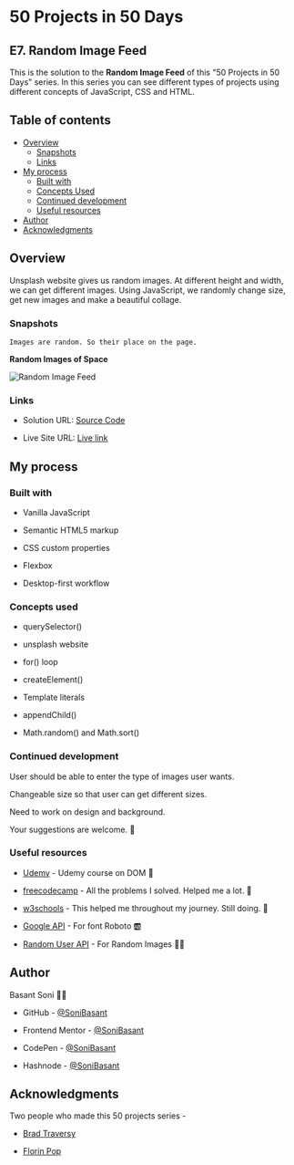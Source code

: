 # 50 Projects in 50 Days

## E7. Random Image Feed

This is the solution to the **Random Image Feed** of this "50 Projects in 50 Days" series. In this series you can see different types of projects using different concepts of JavaScript, CSS and HTML.

## Table of contents

- [Overview](#overview)
  - [Snapshots](#snapshots)
  - [Links](#links)
- [My process](#my-process)
  - [Built with](#built-with)
  - [Concepts Used](#concepts-used)
  - [Continued development](#continued-development)
  - [Useful resources](#useful-resources)
- [Author](#author)
- [Acknowledgments](#acknowledgments)

## Overview

Unsplash website gives us random images. At different height and width, we can get different images. Using JavaScript, we randomly change size, get new images and make a beautiful collage.

### Snapshots

`Images are random. So their place on the page.`

**Random Images of Space**

![Random Image Feed](Images/Random-snap-2.png)

### Links

- Solution URL: [Source Code](https://github.com/SoniBasant/50-Projects-on-JS-DOM/tree/main/E7.%20Random%20Image%20Feed)

- Live Site URL: [Live link](https://sonibasant.github.io/50-Projects-on-JS-DOM/E7.%20Random%20Image%20Feed/randomImgFeed.html)

## My process

### Built with

- Vanilla JavaScript

- Semantic HTML5 markup
- CSS custom properties
- Flexbox
- Desktop-first workflow

### Concepts used

- querySelector()

- unsplash website
- for() loop
- createElement()
- Template literals
- appendChild()
- Math.random() and Math.sort()

### Continued development

User should be able to enter the type of images user wants.

Changeable size so that user can get different sizes.

Need to work on design and background.

Your suggestions are welcome. 🙌

### Useful resources

- [Udemy](https://www.udemy.com/course/50-projects-50-days/) - Udemy course on DOM 🤝

- [freecodecamp](https://www.freecodecamp.org/) - All the problems I solved. Helped me a lot. 🙌
- [w3schools](https://www.w3schools.com) - This helped me throughout my journey. Still doing. 🙂
- [Google API](https://fonts.googleapis.com/css2?family=Roboto:wght@400;700&display=swap) - For font Roboto 🆎
- [Random User API](https://randomuser.me/api/portraits/women/68.jpg) - For Random Images 👨‍🔬

## Author

Basant Soni 👨‍💻

- GitHub - [@SoniBasant](https://github.com/SoniBasant)

- Frontend Mentor - [@SoniBasant](https://www.frontendmentor.io/profile/SoniBasant)
- CodePen - [@SoniBasant](https://codepen.io/sonibasant)
- Hashnode - [@SoniBasant](https://sonibasant.hashnode.dev/)

## Acknowledgments

Two people who made this 50 projects series -

- [Brad Traversy](https://github.com/bradtraversy)

- [Florin Pop](https://github.com/florinpop17)
